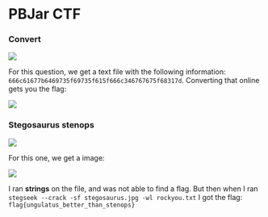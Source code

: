 # PBJar CTF

### Convert

![](<../../.gitbook/assets/image (269).png>)

For this question, we get a text file with the following information: `666c61677b6469735f69735f615f666c346767675f68317d`. Converting that online gets you the flag:

![](<../../.gitbook/assets/image (270).png>)

### Stegosaurus stenops

![](<../../.gitbook/assets/image (271).png>)

For this one, we get a image:

![](<../../.gitbook/assets/image (272).png>)

I ran **strings** on the file, and was not able to find a flag. But then when I ran `stegseek --crack -sf stegosaurus.jpg -wl rockyou.txt` I got the flag: `flag{ungulatus_better_than_stenops}`
